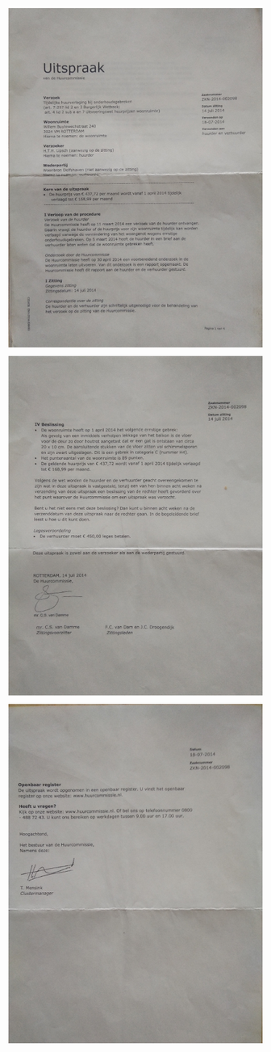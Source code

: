 ![](https://github.com/nondejus/el-infierno-de-mazorra/blob/main/angel%20de%20la%20muerte/campo%20de%20concentraci%C3%B3n/prins%20constantijnweg%2048/2014-2015/decisi%C3%B3n%20del%20comit%C3%A9%20de%20evaluaci%C3%B3n%20del%20alquiler/ArtBoard%20Image%20(2).jpg)

![](https://github.com/nondejus/el-infierno-de-mazorra/blob/main/angel%20de%20la%20muerte/campo%20de%20concentraci%C3%B3n/prins%20constantijnweg%2048/2014-2015/decisi%C3%B3n%20del%20comit%C3%A9%20de%20evaluaci%C3%B3n%20del%20alquiler/ArtBoard%20Image%20(3).jpg)

![](https://github.com/nondejus/el-infierno-de-mazorra/blob/main/angel%20de%20la%20muerte/campo%20de%20concentraci%C3%B3n/prins%20constantijnweg%2048/2014-2015/decisi%C3%B3n%20del%20comit%C3%A9%20de%20evaluaci%C3%B3n%20del%20alquiler/ArtBoard%20Image%20(4).jpg)
